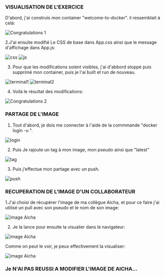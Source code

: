 ### VISUALISATION DE L'EXERCICE

D'abord, j'ai construis mon container "welcome-to-docker". il ressemblait à celà:

![Congratulations 1](./src/Images/23.png)

2.J'ai ensuite modifié Le CSS de base dans App.css ainsi que le message d'affichage dans App.js:

![css](./src/Images/21.PNG)
![js](./src/Images/22.PNG)

3. Pour que les modifications soient visibles, j'ai d'abbord stoppé puis supprimé mon container, puis je l'ai built et run de nouveau. 

![terminal1](./src/Images/18.PNG)
![terminal2](./src/Images/19.PNG)

4. Voilà le résultat des modifications:

![Congratulations 2](./src/Images/20.PNG)

### PARTAGE DE L'IMAGE

1. Tout d'abord, je dois me connecter à l'aide de la commmande "docker login -u <username>".

![login](./src/Images/24.PNG)

2. Puis Je rajoute un tag à mon image, mon pseudo ainsi que "latest"

![tag](./src/Images/25.PNG)

3. Puis j'effectue mon partage avec un push.

![push](./src/Images/26.PNG)

### RECUPERATION DE L'IMAGE D'UN COLLABORATEUR 

1.J'ai choisi de récupérer l'image de ma collègue Aicha, et pour ce faire j'ai utilisé un pull avec son pseudo et le nom de son image:

![image Aicha](./src/Images/27.PNG)

2. Je la lance pour ensuite la visualier dans le navigateur:


![image Aicha](./src/Images/28.PNG)


Comme on peut le voir, je peux effectivement la visualiser:


![image Aicha](./src/Images/29.PNG)

### Je N'AI PAS REUSSI A MODIFIER L'IMAGE DE AICHA...















